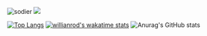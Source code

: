 ![sodier](https://soldierdate.herokuapp.com/?endDate=20231106)
<img src="https://img.shields.io/badge/Kotlin-0095D5?style=flat-square&logo=Kotlin&logoColor=white"/></a><br/>

[![Top Langs](https://github-readme-stats.vercel.app/api/top-langs/?username=tlgj255&layout=compact)](https://github.com/anuraghazra/github-readme-stats)<bt/>
[![willianrod's wakatime stats](https://github-readme-stats.vercel.app/api/wakatime?username=tlgj255)](https://github.com/anuraghazra/github-readme-stats)<bt/>
![Anurag's GitHub stats](https://github-readme-stats.vercel.app/api?username=tlgj255&show_icons=true&theme=cobalt)
